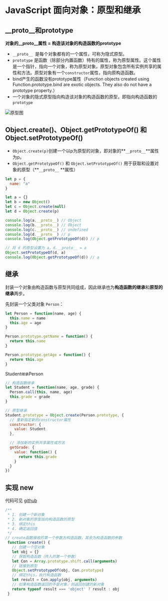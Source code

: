# JavaScript 面向对象：原型和继承

## \__proto__和prototype

**对象的\__proto__属性 = 构造该对象的构造函数的prototype**

- `__proto__ `是每个对象都有的一个属性，可称为隐式原型。
- `prototype` 是函数（除部分内置函数）特有的属性，称为原型属性。这个属性是一个指针，指向一个对象，称为原型对象。原型对象包含所有实例共享的属性和方法。原型对象有一个`constructor`属性，指向原构造函数。
- bind产生的函数没有prototype属性（Function objects created using Function.prototype.bind are exotic objects. They also do not have a prototype property.）
- 一个对象的隐式原型指向构造该对象的构造函数的原型，即指向构造函数的 `prototype`

![原型图](prototype.png)

## Object.create()、Object.getPrototypeOf() 和 Object.setPrototypeOf()

- `Object.create(p)`创建一个以p为原型的对象，即对象的**`__proto__`**属性为p。
- `Object.getPrototypeOf()` 和 `Object.setPrototypeOf()` 用于获取和设置对象的原型（**`__proto__` **属性）

```js
let p = {
  name: "a"
}

let a = {}
let b = new Object()
let c = Object.create(null)
let d = Object.create(p)

console.log(a.__proto__) // Object
console.log(b.__proto__) // Object
console.log(c.__proto__) // undefined
console.log(d.__proto__) // p
console.log(Object.getPrototypeOf(d)) // p

// 将 d 的原型设置为 a，d.__proto__ = a
Object.setPrototypeOf(d, a)
console.log(Object.getPrototypeOf(d)) // a
```

## 继承

封装一个对象由构造函数与原型共同组成，因此继承也为**构造函数的继承**和**原型的继承**两步。

先封装一个父类对象 `Person`：

```js
let Person = function(name, age) {
  this.name = name
  this.age = age
}

Person.prototype.getName = function() {
  return this.name
}

Person.prototype.getAge = function() {
  return this.age
}
```

Student` 继承 `Person

```js
// 构造函数继承
let Student = function(name, age, grade) {
  Person.call(this, name, age)
  this.grade = grade
}

// 原型继承
Student.prototype = Object.create(Person.prototype, {
  // 重新指定新的constructor属性
  constructor: {
    value: Student
  },

  // 添加新的实例共享属性或方法
  getGrade: {
    value: function() {
      return this.grade
    }
  }
})
```

## 实现 new

代码可见 [github]([https://github.com/whu-luojian/interview-questions/blob/master/%E6%89%8B%E5%86%99%E4%BB%A3%E7%A0%81/new.js](https://github.com/whu-luojian/interview-questions/blob/master/手写代码/new.js))

```js
/**
 * 1. 创建一个新对象
 * 2. 新对象的原型指向构造函数的原型
 * 3. 绑定this
 * 4. 确定返回值
 */
// create函数接收的第一个参数为构造函数，其余为构造函数的参数
 function create() {
   // 创建一个空对象
   let obj = {}
   // 获取构造函数（传入的第一个参数）
   let Con = Array.prototype.shift.call(arguments)
   // 链接到原型
   Object.setPrototypeOf(obj, Con.prototype)
   // 绑定this，执行构造函数
   let result = Con.apply(obj, arguments)
   // 如果构造函数返回的不是对象，则返回创建的新对象
   return typeof result === 'object' ? result : obj
 }
```

